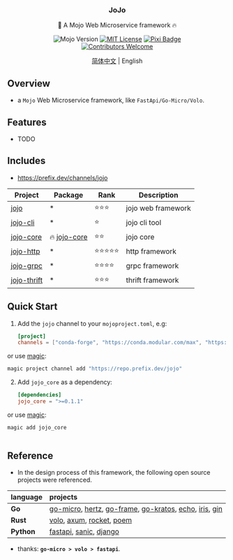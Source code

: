 <a name="readme-top"></a>

<!-- PROJECT LOGO -->
<br />
<div align="center">

<h3 align="center">JoJo</h3>

  <p align="center">
    🐝 A Mojo Web Microservice framework 🔥
    <br/>

![Mojo Version][language-shield]
[![MIT License][license-shield]][license-url]
[![Pixi Badge](https://img.shields.io/endpoint?url=https://raw.githubusercontent.com/prefix-dev/pixi/main/assets/badge/v0.json)](https://pixi.sh)
<br/>
[![Contributors Welcome][contributors-shield]][contributors-url]

[简体中文](README_CN.md) | English

  </p>
</div>

## Overview

- a `Mojo` Web Microservice framework, like `FastApi/Go-Micro/Volo`.

## Features

- TODO

## Includes

- https://prefix.dev/channels/jojo

| Project                               | Package                   | Rank       | Description        |
|---------------------------------------|---------------------------|------------|--------------------|
| [jojo](./packages/jojo)               | *                         | ⭐️⭐️⭐️     | jojo web framework |
| [jojo-cli](./packages/jojo-cli)       | *                         | ⭐️         | jojo cli tool      |
| [jojo-core](./packages/jojo-core)     | 🔥 [jojo-core][jojo-core] | ⭐️⭐️       | jojo core          |
| [jojo-http](./packages/jojo-http)     | *                         | ⭐️⭐️⭐️⭐️⭐️ | http framework     |                     | http               |
| [jojo-grpc](./packages/jojo-grpc)     | *                         | ⭐️⭐️⭐️⭐️   | grpc framework     |                     | `jgp`  | grpc               |
| [jojo-thrift](./packages/jojo-thrift) | *                         | ⭐️⭐️️⭐️    | thrift framework   |                     | `jgp`  | grpc               |

## Quick Start

1. Add the `jojo` channel to your `mojoproject.toml`, e.g:
   ```toml
   [project]
   channels = ["conda-forge", "https://conda.modular.com/max", "https://repo.prefix.dev/jojo"]
   ```

or use [magic](https://docs.modular.com/magic/):

```ruby
magic project channel add "https://repo.prefix.dev/jojo" 
```

2. Add `jojo_core` as a dependency:
   ```toml
   [dependencies]
   jojo_core = ">=0.1.1"
   ```

or use [magic](https://docs.modular.com/magic/):

```ruby
magic add jojo_core
 
```

## Reference

- In the design process of this framework, the following open source projects were referenced.

| language   | projects                                                                                   |
|:-----------|:-------------------------------------------------------------------------------------------|
| **Go**     | [go-micro][3], [hertz][4], [go-frame][5], [go-kratos][6], [echo][12], [iris][13], [gin][7] | 
| **Rust**   | [volo][8], [axum][9], [rocket][11], [poem][10]                                             |
| **Python** | [fastapi][1], [sanic][14], [django][2]                                                     |

- thanks: **`go-micro > volo > fastapi`**.

[1]: https://github.com/fastapi/fastapi

[2]: https://github.com/django/django

[3]: https://github.com/micro/go-micro

[4]: https://github.com/cloudwego/hertz

[5]: https://github.com/gogf/gf

[6]: https://github.com/go-kratos/kratos

[7]: https://github.com/gin-gonic/gin

[8]: https://github.com/cloudwego/volo

[9]: https://github.com/tokio-rs/axum


[10]: https://github.com/poem-web/poem

[11]: https://github.com/rwf2/Rocket

[12]: https://github.com/labstack/echo

[13]: https://github.com/kataras/iris

[14]: https://github.com/sanic-org/sanic

[language-shield]: https://img.shields.io/badge/Mojo%F0%9F%94%A5-24.5-orange

[license-shield]: https://img.shields.io/github/license/better-mojo/jojo?logo=github

[license-url]: https://github.com/better-mojo/jojo/blob/main/LICENSE

[contributors-shield]: https://img.shields.io/badge/contributors-welcome!-blue

[contributors-url]: https://github.com/better-mojo/jojo#contributing

[jojo-core]: https://prefix.dev/channels/jojo/packages/jojo-core



